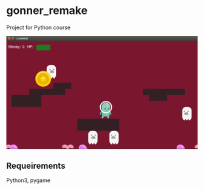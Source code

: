 # gonner_remake

Project for Python course

<img src="example.png">

## Requeirements
Python3, pygame